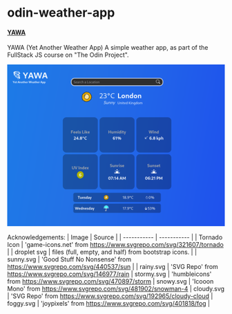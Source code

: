 # odin-weather-app

#### [YAWA](https://louispallett.github.io/odin-weather-app/)

YAWA (Yet Another Weather App) A simple weather app, as part of the FullStack JS course on "The Odin Project".


![A screenshot of the weather app, displaying weather information on a blue background](src/assets/screenshot.png)

Acknowledgements:
| Image | Source |
| ----------- | ----------- |
| Tornado Icon | 'game-icons.net' from https://www.svgrepo.com/svg/321607/tornado |
| droplet svg | files (full, empty, and half) from bootstrap icons. |
| sunny.svg | 'Good Stuff No Nonsense' from https://www.svgrepo.com/svg/440537/sun |
| rainy.svg | 'SVG Repo' from https://www.svgrepo.com/svg/146977/rain |
stormy.svg | 'humbleicons' from https://www.svgrepo.com/svg/470897/storm
| snowy.svg | 'Icooon Mono' from https://www.svgrepo.com/svg/481902/snowman-4 |
cloudy.svg | 'SVG Repo' from https://www.svgrepo.com/svg/192965/cloudy-cloud
| foggy.svg | 'joypixels' from https://www.svgrepo.com/svg/401818/fog |
